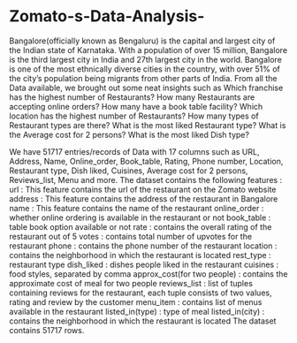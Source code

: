 # Zomato-s-Data-Analysis-
Bangalore(officially known as Bengaluru) is the capital and largest city of the Indian state of Karnataka. With a population of over 15 million, Bangalore is the third largest city in India and 27th largest city in the world. Bangalore is one of the most ethnically diverse cities in the country, with over 51% of the city’s population being migrants from other parts of India.
From all the Data available, we  brought out some neat insights such as
Which franchise has the highest number of Restaurants?
How many Restaurants are accepting online orders?
How many have a book table facility?
Which location has the highest number of Restaurants?
How many types of Restaurant types are there?
What is the most liked Restaurant type?
What is the Average cost for 2 persons?
What is the most liked Dish type?

We have 51717 entries/records of Data with 17 columns such as URL, Address, Name, Online_order, Book_table, Rating, Phone number, Location, Restaurant type, Dish liked, Cuisines, Average cost for 2 persons, Reviews_list, Menu and more.
The dataset contains the following features :
url : This feature contains the url of the restaurant on the Zomato website
address : This feature contains the address of the restaurant in Bangalore
name : This feature contains the name of the restaurant
online_order : whether online ordering is available in the restaurant or not
book_table : table book option available or not
rate : contains the overall rating of the restaurant out of 5
votes : contains total number of upvotes for the restaurant
phone : contains the phone number of the restaurant
location : contains the neighborhood in which the restaurant is located
rest_type : restaurant type
dish_liked : dishes people liked in the restaurant
cuisines : food styles, separated by comma
approx_cost(for two people) : contains the approximate cost of meal for two people
reviews_list : list of tuples containing reviews for the restaurant, each tuple consists of two values, rating and review by the customer
menu_item : contains list of menus available in the restaurant
listed_in(type) : type of meal
listed_in(city) : contains the neighborhood in which the restaurant is located
The dataset contains 51717 rows.
